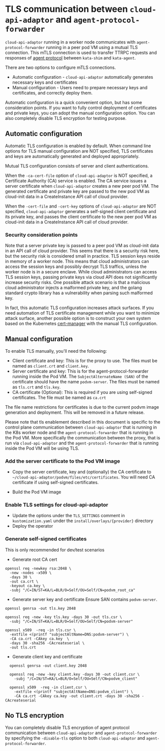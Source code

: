 # TLS communication between `cloud-api-adaptor` and `agent-protocol-forwarder`

`cloud-api-adaptor` running in a worker node communicates with `agent-protocol-forwarder` running in a peer pod VM using a mutual TLS connection. This mTLS connection is used to transfer TTRPC requests and responses of [agent protocol](https://github.com/kata-containers/kata-containers/blob/CCv0/src/libs/protocols/protos/agent.proto) between `kata-shim` and `kata-agent`.

There are two options to configure mTLS connections.

* Automatic configuration - `cloud-api-adaptor` automatically generates necessary keys and certificates
* Manual configuration - Users need to prepare necessary keys and certificates, and correctly deploy them.

Automatic configuration is a quick convenient option, but has some consideration points. If you want to fully control deployment of certificates and private keys, you can adopt the manual configuration option. You can also completely disable TLS encryption for testing purpose.

## Automatic configuration

Automatic TLS configuration is enabled by default. When command line options for TLS manual configuration are NOT specified, TLS certificates and keys are automatically generated and deployed appropriately.

Mutual TLS configuration consists of server and client authentications.

When the `-ca-cert-file` option of `cloud-api-adaptor` is NOT specified, a Certificate Authority (CA) service is enabled. The CA service issues a server certificate when `cloud-api-adaptor` creates a new peer pod VM. The generated certificate and private key are passed to the new pod VM as cloud-init data in a CreateInstance API call of cloud provider.

When the `-cert-file` and `-cert-key` options of `cloud-api-adaptor` are NOT specified, `cloud-api-adaptor` generates a self-signed client certificate and its private key, and passes the client certificate to the new peer pod VM as cloud-init data in a CreateInstance API call of cloud provider.

### Security consideration points

Note that a server private key is passed to a peer pod VM as cloud-init data in an API call of cloud provider. This seems that there is a security risk here, but the security risk is considered small in practice. TLS session keys reside in memory of a worker node. This means that cloud administrators can access the session keys and possibly decrypt TLS traffics, unless the worker node is in a secure enclave. While cloud administrators can access TLS session keys, passing private keys via cloud API does not significantly increase security risks. One possible attack scenario is that a malicious cloud administrator injects a malformed private key, and the golang standard crypto library has a vulnerability when parsing such malformed key.

In fact, this automatic TLS configuration increases attack surfaces. If you need automation of TLS certificate management while you want to minimize attack surface,  another possible option is to construct your own system based on the Kubernetes [cert-manager](https://cert-manager.io/) with the manual TLS configuration.

## Manual configuration

To enable TLS manually, you'll need the following:

- Client certificate and key: This is for the proxy to use.
  The files must be named as `client.crt` and `client.key`.
- Server certificate and key: This is for the agent-protocol-forwarder running inside the Pod VM.
  The `SubjectAlternateName (SAN)` of the certificate should have the name `podvm-server`.
  The files must be named as `tls.crt` and `tls.key`.
- CA certificate (Optional): This is required if you are using self-signed certificates.
  The file must be named as `ca.crt`

The file name restrictions for certificates is due to the current podvm image generation and deployment.
This will be removed in a future release.

Please note that tls enablement described in this document is specific to the control
plane communication between `cloud-api-adaptor` that is running in the K8s worker
node and the `agent-protocol-forwarder` that is running in the Pod VM. More
specifically the communication between the proxy, that is run via
`cloud-api-adaptor` and the `agent-protocol-forwarder` that is running inside the
Pod VM will be using TLS.

### Add the server certificate to the Pod VM image

- Copy the server certificate, key and (optionally) the CA certificate to `~/cloud-api-adaptor/podvm/files/etc/certificates`.
You will need CA certificate if using self-signed certificates.

- Build the Pod VM image

### Enable TLS settings for cloud-api-adaptor

- Update the options under the `TLS_SETTINGS` comment in `kustomization.yaml` under the `install/overlays/{provider}` directory
- Deploy the operator

### Generate self-signed certificates
This is only recommended for dev/test scenarios

- Generate root CA cert
```
openssl req -newkey rsa:2048 \
  -new -nodes -x509 \
  -days 30 \
  -out ca.crt \
  -keyout ca.key \
  -subj "/C=IN/ST=KA/L=BLR/O=Self/OU=Self/CN=podvm_root_ca"
```

- Generate server key and certificate
Ensure SAN contains `podvm-server`.
```
openssl genrsa -out tls.key 2048

openssl req -new -key tls.key -days 30 -out tls.csr \
  -subj "/C=IN/ST=KA/L=BLR/O=Self/OU=Self/CN=podvm-server"

openssl x509  -req -in tls.csr \
  -extfile <(printf "subjectAltName=DNS:podvm-server") \
  -CA ca.crt -CAkey ca.key  \
  -days 30 -sha256 -CAcreateserial \
  -out tls.crt
```

- Generate client key and certificate
```
  openssl genrsa -out client.key 2048

  openssl req -new -key client.key -days 30 -out client.csr \
    -subj "/C=IN/ST=KA/L=BLR/O=Self/OU=Self/CN=podvm_client"

  openssl x509  -req -in client.csr \
    -extfile <(printf "subjectAltName=DNS:podvm_client") \
    -CA ca.crt -CAkey ca.key -out client.crt -days 30 -sha256 -CAcreateserial
```

## No TLS encryption

You can completely disable TLS encryption of agent protocol communication between `cloud-api-adaptor` and `agent-protocol-forwarder` by specifying the `-disable-tls` option to both `cloud-api-adaptor` and `agent-protocol-forwarder`.
